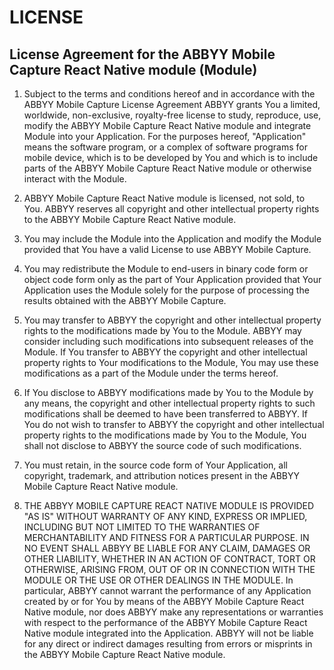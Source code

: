# LICENSE

## License Agreement for the ABBYY Mobile Capture React Native module (Module)

1.	Subject to the terms and conditions hereof and in accordance with the ABBYY Mobile Capture License Agreement ABBYY grants You a limited, worldwide, non-exclusive, royalty-free license to study, reproduce, use, modify the ABBYY Mobile Capture React Native module and integrate Module into your Application. For the purposes hereof, "Application" means the software program, or a complex of software programs for mobile device, which is to be developed by You and which is to include parts of the ABBYY Mobile Capture React Native module or otherwise interact with the Module.

2.	ABBYY Mobile Capture React Native module is licensed, not sold, to You. ABBYY reserves all copyright and other intellectual property rights to the ABBYY Mobile Capture React Native module.

3.	You may include the Module into the Application and modify the Module provided that You have a valid License to use ABBYY Mobile Capture.

4.	You may redistribute the Module to end-users in binary code form or object code form only as the part of Your Application provided that Your Application uses the Module solely for the purpose of processing the results obtained with the ABBYY Mobile Capture.

5.	You may transfer to ABBYY the copyright and other intellectual property rights to the modifications made by You to the Module. ABBYY may consider including such modifications into subsequent releases of the Module. If You transfer to ABBYY the copyright and other intellectual property rights to Your modifications to the Module, You may use these modifications as a part of the Module under the terms hereof.

6.	If You disclose to ABBYY modifications made by You to the Module by any means, the copyright and other intellectual property rights to such modifications shall be deemed to have been transferred to ABBYY. If You do not wish to transfer to ABBYY the copyright and other intellectual property rights to the modifications made by You to the Module, You shall not disclose to ABBYY the source code of such modifications.

7.	You must retain, in the source code form of Your Application, all copyright, trademark, and attribution notices present in the ABBYY Mobile Capture React Native module.

8.	THE ABBYY MOBILE CAPTURE REACT NATIVE MODULE IS PROVIDED "AS IS" WITHOUT WARRANTY OF ANY KIND, EXPRESS OR IMPLIED, INCLUDING BUT NOT LIMITED TO THE WARRANTIES OF MERCHANTABILITY AND FITNESS FOR A PARTICULAR PURPOSE. IN NO EVENT SHALL ABBYY BE LIABLE FOR ANY CLAIM, DAMAGES OR OTHER LIABILITY, WHETHER IN AN ACTION OF CONTRACT, TORT OR OTHERWISE, ARISING FROM, OUT OF OR IN CONNECTION WITH THE MODULE OR THE USE OR OTHER DEALINGS IN THE MODULE. In particular, ABBYY cannot warrant the performance of any Application created by or for You by means of the ABBYY Mobile Capture React Native module, nor does ABBYY make any representations or warranties with respect to the performance of the ABBYY Mobile Capture React Native module integrated into the Application. ABBYY will not be liable for any direct or indirect damages resulting from errors or misprints in the ABBYY Mobile Capture React Native module.
